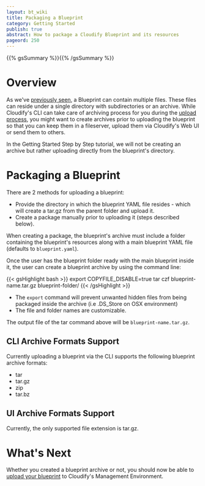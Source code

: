 ```yaml
---
layout: bt_wiki
title: Packaging a Blueprint
category: Getting Started
publish: true
abstract: How to package a Cloudify Blueprint and its resources
pageord: 250
---
```

{{% gsSummary %}}{{% /gsSummary %}}

# Overview

As we've [previously seen](getting-started-write-blueprint.html#overview), a Blueprint can contain multiple files. These files can reside under a single directory with subdirectories or an archive. While Cloudify's CLI can take care of archiving process for you during the [upload process](getting-started-upload-blueprint.html), you might want to create archives prior to uploading the blueprint so that you can keep them in a fileserver, upload them via Cloudify's Web UI or send them to others.

In the Getting Started Step by Step tutorial, we will not be creating an archive but rather uploading directly from the blueprint's directory.

# Packaging a Blueprint

There are 2 methods for uploading a blueprint:

* Provide the directory in which the blueprint YAML file resides - which will create a tar.gz from the parent folder and upload it.
* Create a package manually prior to uploading it (steps described below).


When creating a package, the blueprint's archive must include a folder containing the blueprint's resources along with a main blueprint YAML file (defaults to `blueprint.yaml`).

Once the user has the blueprint folder ready with the main blueprint inside it, the user can create a blueprint archive by using the command line:

{{< gsHighlight  bash  >}}
export COPYFILE_DISABLE=true
tar czf blueprint-name.tar.gz blueprint-folder/
{{< /gsHighlight >}}

* The `export` command will prevent unwanted hidden files from being packaged inside the archive (i.e .DS_Store on OSX environment)
* The file and folder names are customizable.

The output file of the tar command above will be `blueprint-name.tar.gz`.

## CLI Archive Formats Support

Currently uploading a blueprint via the CLI supports the following blueprint archive formats:

* tar
* tar.gz
* zip
* tar.bz

## UI Archive Formats Support

Currently, the only supported file extension is tar.gz.


# What's Next

Whether you created a blueprint archive or not, you should now be able to [upload your blueprint](getting-started-upload-blueprint.html) to Cloudify's Management Environment.